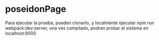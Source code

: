 # poseidonPage

Para ejecutar la prueba, pueden clonarlo, y localmente ejecutar npm run webpack:dev:server, una ves compilado, podran probar el sistema en localhost:9000 
